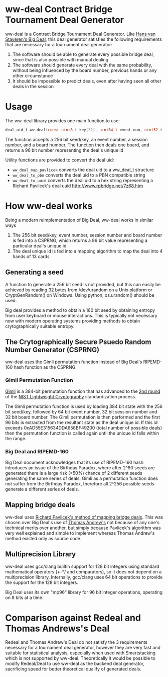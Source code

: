 # ww-deal Contract Bridge Tournament Deal Generator

ww-deal is a Contract Bridge Tournament Deal Generator. Like [Hans van Staveren's Big Deal](https://sater.home.xs4all.nl/), this deal generator satisfies the following requirements that are necessary for a tournament deal generator:

1. The software should be able to generate every possible bridge deal, since that is also possible with manual dealing
2. The software should generate every deal with the same probability, without being influenced by the board number, previous hands or any other circumstance
3. It should be impossible to predict deals, even after having seen all other deals in the session

# Usage

The ww-deal library provides one main function to use:

```c
deal_uid_t ww_deal(const uint8_t key[32], uint64_t event_num, uint32_t session_num, uint32_t board_num);
```

The function accepts a 256 bit seed/key, an event number, a session number, and a board number.
The function then deals one board, and returns a 96 bit number representing the deal's unique id

Utility functions are provided to convert the deal uid:

- ``ww_deal_map_pavlicek`` converts the deal uid to a ww_deal_t structure
- ``ww_deal_to_pbn`` converts the deal uid to a PBN compatible string
- ``ww_deal_to_uuid`` converts the deal uid to a hex string representing a Richard Pavlicek's deal uuid http://www.rpbridge.net/7z68.htm 

# How ww-deal works

Being a modern reimplementation of Big Deal, ww-deal works in similar ways

1. The 256 bit seed/key, event number, session number and board number is fed into a CSPRNG, which returns a 96 bit value representing a particular deal's unique id
2. The deal unique id is fed into a mapping algorithm to map the deal into 4 hands of 13 cards

## Generating a seed

A function to generate a 256 bit seed is not provided, but this can easily be achieved by reading 32 bytes from /dev/urandom on a Unix platform or CryptGenRandom() on Windows. Using python, os.urandom() should be used.

Big deal provides a method to obtain a 160 bit seed by obtaining entropy from user keyboard or mouse interactions. This is typically not necessary now with modern operating systems providing methods to obtain crytographically suitable entropy.

## The Crytographically Secure Psuedo Random Number Generator (CSPRNG)

ww-deal uses the Gimli permutation function instead of Big Deal's RIPEMD-160 hash function as the CSPRNG.

### Gimli Permutation Function

[Gimli](https://gimli.cr.yp.to/) is a 384-bit permutation function that has advanced to the [2nd round](https://csrc.nist.gov/projects/lightweight-cryptography/round-2-candidates) of the [NIST Lightweight Cryptography](https://csrc.nist.gov/Projects/lightweight-cryptography) standardization process.

The Gimli permutation function is used by loading 384 bit state with the 256 bit seed/key, followed by 64 bit event number, 32 bit session number and 32 bit board number. The Gimli permutation is then performed and the first 96 bits is extracted from the resultant state as the deal unique id. If this id exceeds 0xAD55E315634DDA658BF49200 (total number of possible deals) then the permutation function is called again until the unique id falls within the range.

### Big Deal and RIPEMD-160

Big Deal document acknowledges that its use of RIPEMD-160 hash introduces an issue of the Birthday Paradox, where after 2^80 seeds are generated there is a large risk (>50%) chance of 2 different seeds generating the same series of deals. Gimli as a permutation function does not suffer from the Birthday Paradox, therefore all 2^256 possible seeds generate a different series of deals.

## Mapping bridge deals

ww-deal uses [Richard Pavlicek's method of mapping bridge deals](http://www.rpbridge.net/7z68.htm). This was chosen over Big Deal's use of [Thomas Andrew's](http://bridge.thomasoandrews.com/bridge/impossible/) not because of any one's technical merits over another, but simply because Pavlicek's algorithm was very well explained and simple to implement whereas Thomas Andrew's method existed only as source code.

## Multiprecision Library

ww-deal uses gcc/clang builtin support for 128 bit integers using standard mathematical operators (+-*/ and comparators), so it does not depend on a multiprecision library. Internally, gcc/clang uses 64 bit operations to provide the support for the 128 bit integers.

Big Deal uses its own "mp96" library for 96 bit integer operations, operating on 8 bits at a time.

# Comparison against Redeal and Thomas Andrews's Deal

Redeal and Thomas Andrew's Deal do not satisfy the 3 requirements necessary for a tournament deal generator, however they are very fast and suitable for statistical analysis, especially when used with Smartstacking which is not supported by ww-deal. Theoretically it would be possible to modify Redeal/Deal to use ww-deal as the backend deal generator, sacrificing speed for better theoretical qualify of generated deals.

